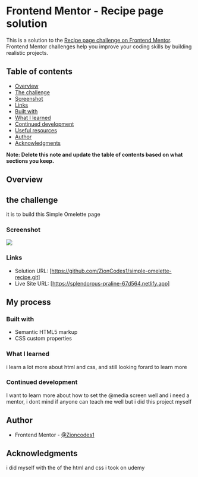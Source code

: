 # Frontend Mentor - Recipe page solution

This is a solution to the [Recipe page challenge on Frontend Mentor](https://www.frontendmentor.io/challenges/recipe-page-KiTsR8QQKm). Frontend Mentor challenges help you improve your coding skills by building realistic projects. 

## Table of contents

  - [Overview](#overview)
  - [The challenge](#the-challenge)
  - [Screenshot](#screenshot)
  - [Links](#links)
  - [Built with](#built-with)
  - [What I learned](#what-i-learned)
  - [Continued development](#continued-development)
  - [Useful resources](#useful-resources)
  - [Author](#author)
  - [Acknowledgments](#acknowledgments)

**Note: Delete this note and update the table of contents based on what sections you keep.**

## Overview

## the challenge
it is to build this Simple Omelette page

### Screenshot

![](./solution-screenshot.jpeg)


### Links

- Solution URL: [https://github.com/ZionCodes1/simple-omelette-recipe.git]
- Live Site URL: [https://splendorous-praline-67d564.netlify.app]

## My process

### Built with

- Semantic HTML5 markup
- CSS custom properties

### What I learned

i learn a lot more about html and css, and still looking forard to learn more


### Continued development

I want to learn more about how to set the @media screen well and i need a mentor, i dont mind if anyone can teach me well but i did this project myself


## Author

- Frontend Mentor - [@Zioncodes1](https://www.frontendmentor.io/profile/ZionCodes1)


## Acknowledgments

i did myself with the of the html and css i took on udemy

